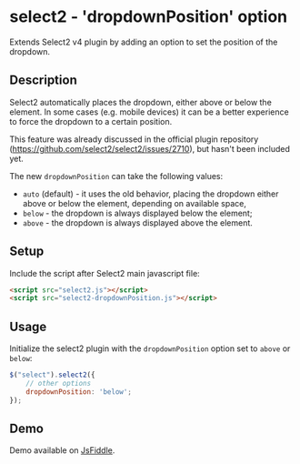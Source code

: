 # select2 - 'dropdownPosition' option

Extends Select2 v4 plugin by adding an option to set the position of the dropdown.


## Description ##
Select2 automatically places the dropdown, either above or below the element.
In some cases (e.g. mobile devices) it can be a better experience to force the dropdown to a certain position.

This feature was already discussed in the official plugin repository (https://github.com/select2/select2/issues/2710), but hasn't been included yet.

The new `dropdownPosition` can take the following values:

 - `auto` (default) - it uses the old behavior, placing the dropdown either above or below the element, depending on available space,
 - `below` - the dropdown is always displayed below the element;
 - `above` - the dropdown is always displayed above the element.
 
 
 ## Setup ##
Include the script after Select2 main javascript file:
```html
<script src="select2.js"></script>
<script src="select2-dropdownPosition.js"></script>
```

## Usage ##
Initialize the select2 plugin with the `dropdownPosition` option set to `above` or `below`:

```javascript
$("select").select2({
    // other options 
    dropdownPosition: 'below';
});
```


## Demo ##
Demo available on [JsFiddle](https://jsfiddle.net/byxj73ov/). 

